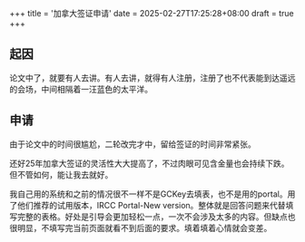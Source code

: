 +++
title = '加拿大签证申请'
date = 2025-02-27T17:25:28+08:00
draft = true
+++

## 起因

论文中了，就要有人去讲。有人去讲，就得有人注册，注册了也不代表能到达遥远的会场，中间相隔着一汪蓝色的太平洋。

## 申请

由于论文中的时间很尴尬，二轮改完才中，留给签证的时间非常紧张。

还好25年加拿大签证的灵活性大大提高了，不过肉眼可见含金量也会持续下跌。但不管如何，能让我去就好。

我自己用的系统和之前的情况很不一样不是GCKey去填表，也不是用的portal。用了他们推荐的试用版本，IRCC Portal-New version。整体就是回答问题来代替填写完整的表格。好处是引导会更加轻松一点，一次不会涉及太多的内容。但缺点也很明显，不填写完当前页面就看不到后面的要求。填着填着心情就会变差。

